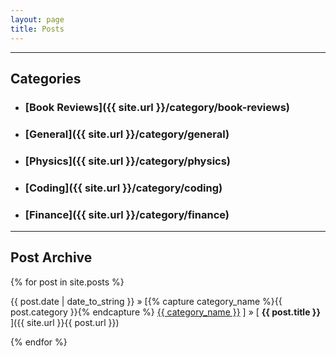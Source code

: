 ```yaml
---
layout: page
title: Posts
---
```

-----

<!-- CATEGORIES -->

<h2>Categories</h2>

* ### [Book Reviews]({{ site.url }}/category/book-reviews)
* ### [General]({{ site.url }}/category/general)

* ### [Physics]({{ site.url }}/category/physics)
* ### [Coding]({{ site.url }}/category/coding)
* ### [Finance]({{ site.url }}/category/finance)

-----  

<!-- POSTS -->

<h2>Post Archive</h2>

{% for post in site.posts %}

{{ post.date | date_to_string }} » [{% capture category_name %}{{ post.category }}{% endcapture %} <a href="/category/{{ category_name }}">{{ category_name }}</a> ] » [ **{{ post.title }}** ]({{ site.url }}{{ post.url }}) 

{% endfor %}
